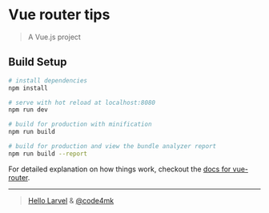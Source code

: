 # Vue router tips

> A Vue.js project

## Build Setup

``` bash
# install dependencies
npm install

# serve with hot reload at localhost:8080
npm run dev

# build for production with minification
npm run build

# build for production and view the bundle analyzer report
npm run build --report
```

For detailed explanation on how things work, checkout the  [docs for vue-router](https://router.vuejs.org/en/).

---
> [Hello Larvel](https://hellolaravel.org/) & [@code4mk](https://twitter.com/code4mk)
